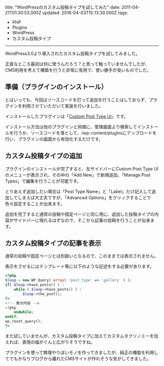 title: "WordPressのカスタム投稿タイプを試してみた"
date: 2011-04-21T01:30:53.000Z
updated: 2016-04-03T15:13:30.000Z
tags: 
  - PHP
  - Plugins
  - WordPress
  - カスタム投稿タイプ
---

WordPress3.0より導入されたカスタム投稿タイプを試してみました。

正直なところ最初は何に使うんだろう？と思って触っていませんでしたが、CMS利用を考えて構築を行うと非常に有用で、使い勝手が良いものでした。


## 準備（プラグインのインストール）

とはいっても、今回はソースコードを打って追加を行うことはしておらず、プラグインを利用させていただいて実装を行いました。

インストールしたプラグインは「[Custom Post Type UI](http://wordpress.org/extend/plugins/custom-post-type-ui/)」です。

インストール方法は他のプラグインと同様に、管理画面より検索してインストールを行うか、ソースコードを落として、/wp-content/pluginsにアップロードを行い、プラグインの画面から有効化するだけです。


## カスタム投稿タイプの追加

プラグインのインストールが完了すると、左サイドバーにCustom Post Type UIのメニューが表示され、その中の「Add New」で新規追加、「Manage Post Types」で編集を行うことが可能です。

とりあえず追加したい場合は「Post Type Name」と「Label」だけ記入して追加してしまえば大丈夫ですが、「Advanced Options」をクリックすることで色々設定することが出来ます。

追加を完了すると通常の投稿や固定ページと同じ用に、追加した投稿タイプの内容がサイドバーに現れるはずなので、そこから記事の投稿を行うことが出来ます。


## カスタム投稿タイプの記事を表示

通常の投稿や固定ページとは別扱いとなるので、このままでは表示されません。

表示をさせるにはテンプレート等に以下のような記述をする必要があります。

```php
<?php
$loop = new WP_Query( array( 'post_type' => 'gallery' ) );
if( $loop->have_posts() ) :
	while ( $loop->have_posts() ) :
		$loop->the_post();
?>
<!-- 表示内容 -->
<?php
	endwhile;
endif;
wp_reset_query();
?>
```

まだ試していませんが、カスタム投稿タイプに加えてカスタムタクソノミーを加えれば、表現の幅がぐんと広がりそうですね。

プラグインを使って無理やりぽいモノを作ってきましたが、純正の機能を利用してでもかなりブログから離れたCMSサイトが作れそうな気がしてきました。